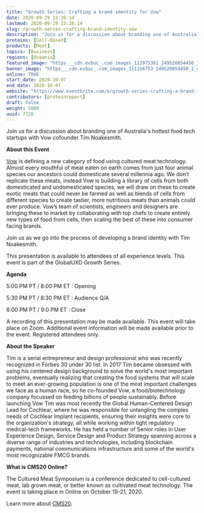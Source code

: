 ```yaml
---
title: "Growth Series: Crafting a brand identity for Vow"
date: 2020-09-29 15:26:14
lastmod: 2020-09-29 15:26:14
slug: /growth-series-crafting-brand-identity-vow
description: "Join us for a discussion about branding one of Australia's hottest food tech startups with Vow cofounder Tim Noakesmith.About this Event"
proteins: [Cell-Based]
products: [Meat]
topics: [Business]
regions: [Oceania]
featured_image: "https___cdn.evbuc_.com_images_112975361_249520854450_1_original.png"
banner_image: "https___cdn.evbuc_.com_images_111156753_249520854450_1_original.jpg"
online: TRUE
start_date: 2020-10-07
end_date: 2020-10-07
website: "https://www.eventbrite.com/e/growth-series-crafting-a-brand-identity-for-vow-tickets-120153100157"
contributors: [proteinreport]
draft: false
weight: 5000
uuid: 7728
---
```

<p>Join us for a discussion about branding one of Australia's hottest food tech startups with Vow cofounder Tim Noakesmith.</p>
<p><strong>About this Event</strong></p>
<p><a href="https://www.vowfood.com/">Vow</a> is defining a new category of food using cultured meat technology. Almost every mouthful of meat eaten on earth comes from just four animal species our ancestors could domesticate several millennia ago. We don’t replicate these meats, instead Vow is building a library of cells from both domesticated and undomesticated species, we will draw on these to create exotic meats that could never be farmed as well as blends of cells from different species to create tastier, more nutritious meats than animals could ever produce. Vow’s team of scientists, engineers and designers are bringing these to market by collaborating with top chefs to create entirely new types of food from cells, then scaling the best of these into consumer facing brands.</p>
<p>Join us as we go into the process of developing a brand identity with Tim Noakesmith.</p>
<p>This presentation is available to attendees of all experience levels. This event is part of the GlobalUXD Growth Series.</p>
<p><strong>Agenda</strong></p>
<p>5:00 PM PT / 8:00 PM ET : Opening</p>
<p>5:30 PM PT / 8:30 PM ET : Audience Q/A</p>
<p>6:00 PM PT / 9:0 PM ET : Close</p>
<p>A recording of this presentation may be made available. This event will take place on Zoom. Additional event information will be made available prior to the event. Registered attendees only.</p>
<p><strong>About the Speaker</strong></p>
<p>Tim is a serial entrepreneur and design professional who was recently recognized in Forbes 30 under 30 list. In 2017 Tim became obsessed with using his centered design background to solve the world's most important problems, eventually realizing that creating the food systems that will scale to meet an ever-growing population is one of the most important challenges we face as a human race, so he co-founded Vow, a food/biotechnology company focussed on feeding billions of people sustainably. Before launching Vow Tim was most recently the Global Human-Centered Design Lead for Cochlear, where he was responsible for untangling the complex needs of Cochlear Implant recipients, ensuring their insights were core to the organization's strategy, all while working within tight regulatory medical-tech frameworks. He has held a number of Senior roles in User Experience Design, Service Design and Product Strategy spanning across a diverse range of industries and technologies, including blockchain payments, national communications infrastructure and some of the world's most recognizable FMCG brands.</p>
<p><strong>What is CMS20 Online?</strong></p>
<p>The Cultured Meat Symposium is a conference dedicated to cell-cultured meat, lab grown meat, or better known as cultivated meat technology. The event is taking place in Online on October 19-21, 2020.</p>
<p>Learn more about <a href="http://cms20.com/">CMS20</a>.</p>
